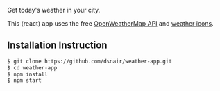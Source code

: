 Get today's weather in your city.

This (react) app uses the free [OpenWeatherMap API](https://openweathermap.org/api) and [weather icons](https://github.com/erikflowers/weather-icons).

## Installation Instruction
```bash
$ git clone https://github.com/dsnair/weather-app.git
$ cd weather-app
$ npm install
$ npm start
```
